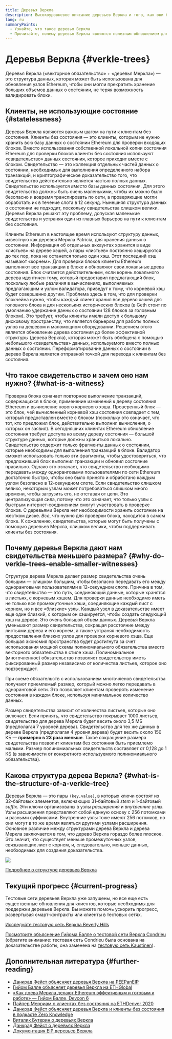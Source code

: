 ```yaml
---
title: Деревья Веркла
description: Высокоуровневое описание деревьев Веркла и того, как они будут использоваться для обновления Ethereum
lang: ru
summaryPoints:
  - Узнайте, что такое деревья Веркла
  - Прочитайте, почему деревья Веркла являются полезным обновлением для Ethereum
---
```


# Деревья Веркла {#verkle-trees}

Деревья Веркла («векторное обязательство» + «деревья Меркла») — это структура данных, которая может быть использована для обновления узлов Ethereum, чтобы они могли прекратить хранение больших объемов данных о состоянии, не теряя возможность валидировать блоки.

## Клиенты, не использующие состояние {#statelessness}

Деревья Веркла являются важным шагом на пути к клиентам без состояния. Клиенты без состояния — это клиенты, которым не нужно хранить всю базу данных о состоянии Ethereum для проверки входящих блоков. Вместо использования собственной локальной копии состояния Ethereum для проверки блоков клиенты без состояния используют «свидетельство» данных состояния, которое приходит вместе с блоком. Свидетельство — это коллекция отдельных частей данных о состоянии, необходимых для выполнения определенного набора транзакций, и криптографическое доказательство того, что свидетельство действительно является частью полных данных. Свидетельство используется _вместо_ базы данных состояния. Для этого свидетельства должны быть очень маленькими, чтобы их можно было безопасно и вовремя транслировать по сети, а проверяющие могли обработать их в течение слота в 12 секунд. Нынешняя структура данных о состоянии не подходит, поскольку свидетельства слишком велики. Деревья Веркла решают эту проблему, допуская маленькие свидетельства и устраняя один из главных барьеров на пути к клиентам без состояния.

<ExpandableCard title="Зачем нам клиенты без состояния?" eventCategory="/roadmap/verkle-trees" eventName="clicked why do we want stateless clients?">

Клиенты Ethereum в настоящее время используют структуру данных, известную как деревья Меркла Patricia, для хранения данных о состоянии. Информация об отдельных аккаунтах хранится в виде «листьев» на дереве хэшей, а пары «листьев» постоянно хэшируются до тех пор, пока не останется только один хэш. Этот последний хэш называют «корнем». Для проверки блоков клиенты Ethereum выполняют все транзакции в блоке и обновляют свои локальные древа состояния. Блок считается действительным, если корень локального дерева идентичен тому, который предоставил предлагающий блок, поскольку любые различия в вычислениях, выполняемых предлагающим и узлом валидатора, приведут к тому, что корневой хэш будет совершенно другим. Проблема здесь в том, что для проверки блокчейна нужно, чтобы каждый клиент хранил все дерево хэшей для головного блока и для нескольких исторических блоков (в Geth стоит по умолчанию удержание данных о состоянии 128 блоков за головным блоком). Это требует, чтобы клиенты имели доступ к большому дисковому пространству, что является барьером для работы полных узлов на дешевом и маломощном оборудовании. Решением этого является обновление дерева состояния до более эффективной структуры (дерева Веркла), которая может быть обобщена с помощью небольшого «свидетельства» данных, используемого вместо полных данных о состоянии. Переформатирование данных о состоянии в дерево Веркла является отправной точкой для перехода к клиентам без состояния.

</ExpandableCard>

## Что такое свидетельство и зачем оно нам нужно? {#what-is-a-witness}

Проверка блока означает повторное выполнение транзакций, содержащихся в блоке, применение изменений к дереву состояния Ethereum и вычисление нового корневого хэша. Проверенный блок — это блок, чей вычисленный корневой хэш состояния совпадает с тем, который предоставлен вместе с блоком (поскольку это означает, что тот, кто предложил блок, действительно выполнил вычисления, о которых он заявил). В сегодняшних клиентах Ethereum обновление состояния требует доступа ко всему дереву состояния — большой структуре данных, которые должны храниться локально. Свидетельство содержит только фрагменты данных о состоянии, которые необходимы для выполнения транзакций в блоке. Валидатор сможет использовать только эти фрагменты, чтобы удостовериться, что предложивший блок выполнил транзакции и обновил состояние правильно. Однако это означает, что свидетельство необходимо передавать между одноранговыми пользователями по сети Ethereum достаточно быстро, чтобы оно было принято и обработано каждым узлом безопасно в 12-секундном слоте. Если свидетельство слишком велико, некоторым узлам может потребоваться слишком много времени, чтобы загрузить его, не отставая от цепи. Это централизующая сила, потому что это означает, что только узлы с быстрым интернет-соединением смогут участвовать в проверке блоков. С деревьями Веркла нет необходимости хранить состояние на жестком диске. _Все_, что нужно для проверки блока, находится в самом блоке. К сожалению, свидетельства, которые могут быть получены с помощью деревьев Меркла, слишком велики, чтобы поддерживать клиенты без состояния.

## Почему деревья Веркла дают нам свидетельства меньшего размера? {#why-do-verkle-trees-enable-smaller-witnesses}

Структура дерева Меркла делает размер свидетельства очень большим — слишком большим, чтобы безопасно передавать его между одноранговыми пользователями в 12-секундном слоте. Причина в том, что свидетельство — это путь, соединяющий данные, которые хранятся в листьях, с корневым хэшем. Для проверки данных необходимо иметь не только все промежуточные хэши, соединяющие каждый лист с корнем, но и все «близкие» узлы. Каждый узел в доказательстве имеет еще один близкий, с которым он хэшируется, чтобы создать следующий хэш на дереве. Это очень большой объем данных. Деревья Веркла уменьшают размер свидетельства, сокращая расстояние между листьями дерева и его корнем, а также устраняя необходимость предоставления близких узлов для проверки корневого хэша. Еще большая экономия пространства будет достигнута за счет использования мощной схемы полиномиального обязательства вместо векторного обязательства в стиле хэша. Полиномиальное (многочленное) обязательство позволяет свидетельству иметь фиксированный размер независимо от количества листьев, которое оно подтверждает.

При схеме обязательств с использованием многочленов свидетельства получают приемлемый размер, который можно легко передавать в одноранговой сети. Это позволяет клиентам проверять изменение состояния в каждом блоке, используя минимальное количество данных.

<ExpandableCard title="Насколько в реальности деревья Веркла могут уменьшить размер свидетельства?" eventCategory="/roadmap/verkle-trees" eventName="clicked exactly how much can Verkle trees reduce witness size?">

Размер свидетельства зависит от количества листьев, которые оно включает. Если принять, что свидетельство покрывает 1000 листьев, свидетельство для дерева Меркла будет весить около 3,5 МБ (предполагая 7 уровней дерева). Свидетельство для тех же данных в дереве Веркла (предполагая 4 уровня дерева) будет весить около 150 КБ — **примерно в 23 раза меньше**. Такое сокращение размера свидетельства позволит клиентам без состояния быть приемлемо малыми. Размер полиномиальных свидетельств составляет от 0,128 до 1 КБ (в зависимости от конкретного используемого полиномиального обязательства).

</ExpandableCard>

## Какова структура дерева Веркла? {#what-is-the-structure-of-a-verkle-tree}

Деревья Веркла — это пары `(key,value)`, в которых ключи состоят из 32-байтовых элементов, включающих 31-байтовый _stem_ и 1-байтовый _suffix_. Эти ключи организованы в узлы _расширения_ и _внутренние_ узлы. Узлы расширения представляют собой единую основу с 256 потомками и разными суффиксами. Внутренние узлы тоже имеют 256 потомков, но они могут в то же время являться другими узлами расширения. Основное различие между структурами дерева Веркла и дерева Меркла заключается в том, что дерево Веркла гораздо более плоское. Это значит, что существует меньше промежуточных узлов, связывающих лист с корнем, и, следовательно, меньше данных, необходимых для создания доказательства.

![](./verkle.png)

[Подробнее о структуре деревьев Веркла](https://blog.ethereum.org/2021/12/02/verkle-tree-structure)

## Текущий прогресс {#current-progress}

Тестовые сети деревьев Веркла уже запущены, но все еще есть существенные обновления для клиентов, которые необходимы для поддержки деревьев Веркла. Вы можете помочь ускорить прогресс, развертывая смарт-контракты или клиенты в тестовых сетях.

[Исследуйте тестовую сеть Веркла Beverly Hills](https://beverlyhills.ethpandaops.io)

[Посмотрите объяснение Гийома Балле о тестовой сети Веркла Condrieu](https://www.youtube.com/watch?v=cPLHFBeC0Vg) (обратите внимание: тестовая сеть Condrieu была основана на доказательстве работы, она заменена на [тестовую сеть Kaustinen](https://kaustinen.ethdevops.io)).

## Дополнительная литература {#further-reading}

- [Данкрад Фейст объясняет деревья Веркла на PEEPanEIP](https://www.youtube.com/watch?v=RGJOQHzg3UQ)
- [Гийом Балле объясняет деревья Веркла на ETHGlobal](https://www.youtube.com/watch?v=f7bEtX3Z57o)
- [«Как древа Меркла делают Ethereum эффективным и готовым к работе» — Гийом Балле, Devcon 6](https://www.youtube.com/watch?v=Q7rStTKwuYs)
- [Пайпер Мерриам о клиентах без состояния на ETHDenver 2020](https://www.youtube.com/watch?v=0yiZJNciIJ4)
- [Данкрад Фейст объясняет деревья Веркла и клиенты без состояния в подкасте Zero Knowledge](https://zeroknowledge.fm/episode-202-stateless-ethereum-verkle-tries-with-dankrad-feist/)
- [Виталик Бутерин о деревьях Веркла](https://vitalik.ca/general/2021/06/18/verkle.html)
- [Данкрад Фейст о деревьях Веркла](https://dankradfeist.de/ethereum/2021/06/18/verkle-trie-for-eth1.html)
- [Документация EIP деревьев Веркла](https://notes.ethereum.org/@vbuterin/verkle_tree_eip#Illustration)
